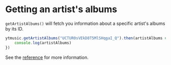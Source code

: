 # Getting an artist's albums

`getArtistAlbums()` will fetch you information about a specific artist's albums by its ID.

```ts
ytmusic.getArtistAlbums("UCTUR0sVEkD8T5MlSHqgaI_Q").then(artistAlbums => {
	console.log(artistAlbums)
})
```

See the [reference](../../references/ytmusic/getArtistAlbums.html) for more information.
